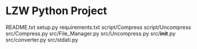 # LZW Python Project

README.txt
setup.py
requirements.txt
script/Compress
script/Uncompress
src/Compress.py
src/File_Manager.py
src/Uncompress.py
src/__init__.py
src/converter.py
src/stdati.py
